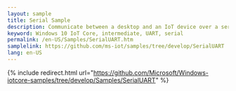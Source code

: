 ```yaml
---
layout: sample
title: Serial Sample
description: Communicate between a desktop and an IoT device over a serial interface
keyword: Windows 10 IoT Core, intermediate, UART, serial
permalink: /en-US/Samples/SerialUART.htm
samplelink: https://github.com/ms-iot/samples/tree/develop/SerialUART
lang: en-US
---
```

{% include redirect.html url="https://github.com/Microsoft/Windows-iotcore-samples/tree/develop/Samples/SerialUART" %}
